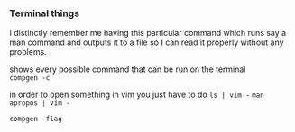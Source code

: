 ### Terminal things

I distinctly remember me having this particular command which runs say a man command and outputs it to a file so I can read it properly without any problems.

shows every possible command that can be run on the terminal \
`compgen -c`

in order to open something in vim you just have to do
`ls | vim -`
`man apropos | vim -`

```
compgen -flag
```